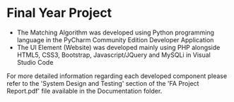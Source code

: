 # Final Year Project
 
- The Matching Algorithm was developed using Python programming language in the PyCharm Community Edition Developer Application
- The UI Element (Website) was developed mainly using PHP alongside HTML5, CSS3, Bootstrap, Javascript/JQuery and MySQLi in Visual Studio Code

For more detailed information regarding each developed component please refer to the 'System Design and Testing' section of the 'FA Project Report.pdf' file available in the Documentation folder.
